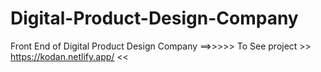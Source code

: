 # Digital-Product-Design-Company
Front End of  Digital Product Design Company 
==>>>>> To See project >> https://kodan.netlify.app/ <<
